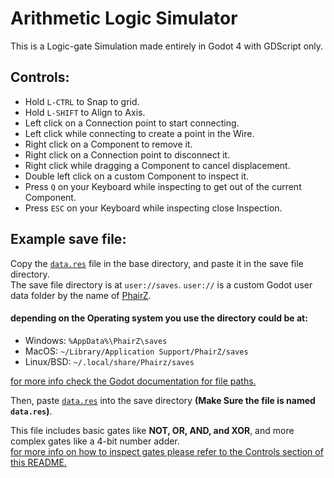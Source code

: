 # Arithmetic Logic Simulator
This is a Logic-gate Simulation made entirely in Godot 4 with GDScript only.

## Controls:
 * Hold `L-CTRL` to Snap to grid.
 * Hold `L-SHIFT` to Align to Axis.
 * Left click on a Connection point to start connecting.
 * Left click while connecting to create a point in the Wire.
 * Right click on a Component to remove it.
 * Right click on a Connection point to disconnect it.
 * Right click while dragging a Component to cancel displacement.
 * Double left click on a custom Component to inspect it.
 * Press `Q` on your Keyboard while inspecting to get out of the current Component.
 * Press `ESC` on your Keyboard while inspecting close Inspection.

## Example save file:
  Copy the [`data.res`](data.res) file in the base directory, and paste it in the save file directory.  
  The save file directory is at `user://saves`. `user://` is a custom Godot user data folder by the name of [PhairZ](https://github.com/PhairZ).  
  #### depending on the Operating system you use the directory could be at:
	
  * Windows: `%AppData%\PhairZ\saves`
  * MacOS: `~/Library/Application Support/PhairZ/saves`
  * Linux/BSD: `~/.local/share/Phairz/saves`
  
  [for more info check the Godot documentation for file paths.](https://docs.godotengine.org/en/stable/tutorials/io/data_paths.html#accessing-persistent-user-data-user)
  
  Then, paste [`data.res`](data.res) into the save directory **(Make Sure the file is named `data.res`)**.

  This file includes basic gates like **NOT, OR, AND, and XOR**, and more complex gates like a 4-bit number adder.  
  [for more info on how to inspect gates please refer to the Controls section of this README.](#controls)